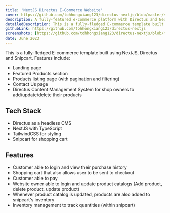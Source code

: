 ```yaml
---
title: 'NextJS Directus E-Commerce Website'
cover: https://github.com/tohhongxiang123/directus-nextjs/blob/master/screenshots/main_page.png?raw=true
description: A fully-featured e-commerce platform with Directus and NextJS
detailedDescription: This is a fully-fledged E-commerce template built using NextJS, Directus and Snipcart. It includes a CMS to provide sellers with a smooth and intuitive experience to manage their products.
githubLink: https://github.com/tohhongxiang123/directus-nextjs
screenshots: [https://github.com/tohhongxiang123/directus-nextjs/blob/master/screenshots/open_cart_page.png?raw=true, https://github.com/tohhongxiang123/directus-nextjs/blob/master/screenshots/products_page.png?raw=true, https://github.com/tohhongxiang123/directus-nextjs/blob/master/screenshots/product_page.png?raw=true, https://github.com/tohhongxiang123/directus-nextjs/blob/master/screenshots/directus_product_page.png?raw=true]
date: June 2023
---
```


This is a fully-fledged E-commerce template built using NextJS, Directus and Snipcart. Features include:
- Landing page
- Featured Products section
- Products listing page (with pagination and filtering)
- Contact Us page
- Directus Content Management System for shop owners to add/update/delete their products

## Tech Stack

- Directus as a headless CMS
- NextJS with TypeScript
- TailwindCSS for styling
- Snipcart for shopping cart

## Features

- Customer able to login and view their purchase history
- Shopping cart that also allows user to be sent to checkout
- Customer able to pay
- Website owner able to login and update product catalogs (Add product, delete product, update product)
- Whenever product catalog is updated, products are also added to snipcart's inventory
- Inventory management to track quantities (within snipcart)
